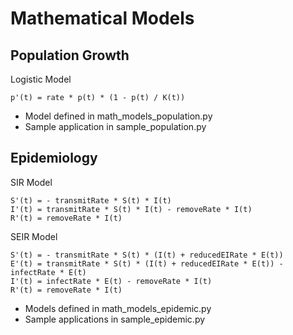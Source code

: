 # Mathematical Models

## Population Growth
Logistic Model

```
p'(t) = rate * p(t) * (1 - p(t) / K(t))
```

* Model defined in math_models_population.py
* Sample application in sample_population.py

## Epidemiology
SIR Model

```
S'(t) = - transmitRate * S(t) * I(t)
I'(t) = transmitRate * S(t) * I(t) - removeRate * I(t)
R'(t) = removeRate * I(t)
```

SEIR Model

```
S'(t) = - transmitRate * S(t) * (I(t) + reducedEIRate * E(t))
E'(t) = transmitRate * S(t) * (I(t) + reducedEIRate * E(t)) - infectRate * E(t)
I'(t) = infectRate * E(t) - removeRate * I(t)
R'(t) = removeRate * I(t)
```

* Models defined in math_models_epidemic.py
* Sample applications in sample_epidemic.py
